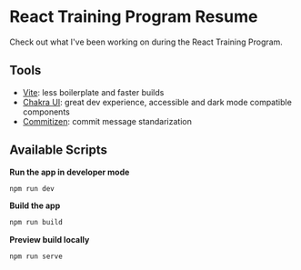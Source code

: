 # React Training Program Resume

Check out what I've been working on during the React Training Program.

## Tools

- [Vite](https://github.com/vitejs/vite): less boilerplate and faster builds
- [Chakra UI](https://github.com/chakra-ui/chakra-ui): great dev experience, accessible and dark mode compatible components
- [Commitizen](https://github.com/commitizen/cz-cli): commit message standarization

## Available Scripts

**Run the app in developer mode**

```bash
npm run dev
```

**Build the app**

```bash
npm run build
```

**Preview build locally**

```bash
npm run serve
```
